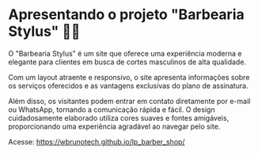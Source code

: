 # Apresentando o projeto "Barbearia Stylus" 🧔💈

O "Barbearia Stylus" é um site que oferece uma experiência moderna e elegante para clientes em busca de cortes masculinos de alta qualidade. 

Com um layout atraente e responsivo, o site apresenta informações sobre os serviços oferecidos e as vantagens exclusivas do plano de assinatura. 

Além disso, os visitantes podem entrar em contato diretamente por e-mail ou WhatsApp, tornando a comunicação rápida e fácil. 
O design cuidadosamente elaborado utiliza cores suaves e fontes amigáveis, proporcionando uma experiência agradável ao navegar pelo site. 

Acesse:  https://wbrunotech.github.io/lp_barber_shop/
